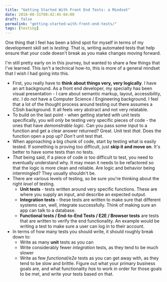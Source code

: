 ```yaml
---
title: "Getting Started With Front End Tests: a Mindset"
date: 2018-08-31T08:42:45-04:00
draft: false
permalink: "getting-started-with-front-end-tests/"
tags: [testing]
---
```


One thing that I feel has been a blind spot for myself in terms of my development skill set is _testing_. That is, writing automated tests that help ensure that your code doesn't break as you make changes moving forward.

I'm still pretty early on in this journey, but wanted to share a few things that I've learned. This isn't a technical how-to, this is more of a general mindset that I wish I had going into this.

- First, you really have to **think about things very, very logically**. I have an art background. As a front end developer, my specialty has been visual presentation - I care about semantic markup, layout, accessibility, etc. I do _not_ have a Computer Science / Engineering background. I feel that a lot of the thought process around testing out there assumes a CSish background. It all feels very abstract and not very relatable.
- To build on the last point - when getting started with unit tests specifically, you will _only_ be testing very specific pieces of code - the ones that have _demonstrable logic_. Can you pass some input to a function and get a clear answer returned? Great. Unit test _that_. Does the function open a pop up? _Don't_ unit test that.
- When approaching a big chunk of code, start by testing what is easily tested. If something is proving too difficult, just **skip it and move on**. It's better to have some tests than no tests.
- _That_ being said, if a piece of code _is_ too difficult to test, you need to eventually understand why. It may mean it needs to be refactored so that the logic is more clean and reliable. Are logic and behavior being intermingled? They usually shouldn't be.
- There are various levels of testing, so be sure you're thinking about the right _level_ of testing.
  - **Unit tests** - tests written around very specific functions. These are where you supply an input, and describe an expected output.
  - **Integration tests** - these tests are written to make sure that different systems can, well, integrate successfully. Think of making sure an app can talk to a database.
  - **Functional tests / End-to-End Tests / E2E / Browser tests** are tests that are written to verify the end functionality. An example would be writing a test to make sure a user can log in to their account.
- In terms of how many tests you should write, it should roughly break down to:
  - Write as many **unit** tests as you can
  - Write considerably fewer _integration_ tests, as they tend to be much slower
  - Write as few _functional/e2e_ tests as you can get away with, as they tend to be slow and brittle. Figure out what your primary business goals are, and what functionality _has_ to work in order for those goals to be met, and write your tests based on that.
